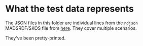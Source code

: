 # What the test data represents

The JSON files in this folder are individual lines from the `ndjson` MADSRDF/SKOS file from [here](https://id.loc.gov/download/). They cover multiple scenarios.

They've been pretty-printed.